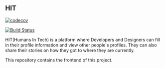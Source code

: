 ## HIT

[![codecov](https://codecov.io/gh/willardshikami/hit-fe/branch/master/graph/badge.svg)](https://codecov.io/gh/willardshikami/hit-fe)

[![Build Status](https://travis-ci.com/willardshikami/hit-fe.svg?branch=master)](https://travis-ci.com/willardshikami/hit-fe)

HIT(Humans In Tech) is a platform where Developers and Designers can fill in their profile information and view other people's profiles. They can also share their stories on how they got to where they are currently.

This repository contains the frontend of this project.
